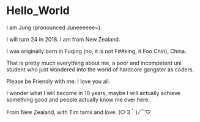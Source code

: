 # Hello_World

I am Jung (pronounced Juneeeeee~). 

I will turn 24 in 2018. I am from New Zealand.

I was originally born in Fuqing (no, it is not F##king, it Foo Chin), China. 

That is pretty much everything about me, a poor and incompetent uni student who just wondered into the world of hardcore gangster as coders.

Please be Friendly with me. I love you all. 

I wonder what I will become in 10 years, maybe I will actually achieve something good and people actually know me over here. 

From New Zealand, with Tim tams and love. (○´3｀)ﾉ⌒♡
